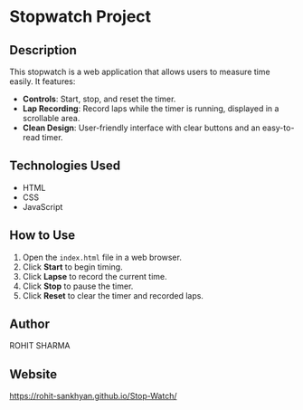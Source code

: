 # Stopwatch Project

## Description
This stopwatch is a web application that allows users to measure time easily. It features:

- **Controls**: Start, stop, and reset the timer.
- **Lap Recording**: Record laps while the timer is running, displayed in a scrollable area.
- **Clean Design**: User-friendly interface with clear buttons and an easy-to-read timer.

## Technologies Used
- HTML
- CSS
- JavaScript

## How to Use
1. Open the `index.html` file in a web browser.
2. Click **Start** to begin timing.
3. Click **Lapse** to record the current time.
4. Click **Stop** to pause the timer.
5. Click **Reset** to clear the timer and recorded laps.


## Author
ROHIT SHARMA
## Website
https://rohit-sankhyan.github.io/Stop-Watch/
